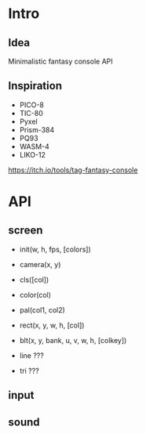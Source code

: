 # Intro

## Idea

Minimalistic fantasy console API

## Inspiration

- PICO-8
- TIC-80
- Pyxel
- Prism-384
- PQ93
- WASM-4
- LIKO-12

https://itch.io/tools/tag-fantasy-console

# API

## screen

- init(w, h, fps, [colors])

- camera(x, y)

- cls([col])

- color(col)

- pal(col1, col2)

- rect(x, y, w, h, [col])

- blt(x, y, bank, u, v, w, h, [colkey])

- line ???

- tri ???

## input


## sound


